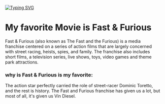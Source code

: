 [![Typing SVG](https://readme-typing-svg.herokuapp.com?font=Passion+One&pause=1000&width=435&lines=JAMES+EDUARD+V+SADAYA;BSIT+501;Application+Development+and+Emerging+Technologies)](https://git.io/typing-svg)


<h1> My favorite Movie is Fast & Furious </h1> Fast & Furious (also known as The Fast and the Furious) is a media franchise centered on a series of action films that are largely concerned with street racing, heists, spies, and family. The franchise also includes short films, a television series, live shows, toys, video games and theme park attractions.


### why is Fast & Furious is my favorite:
The action star perfectly carried the role of street-racer Dominic Toretto, and the rest is history. The Fast and Furious franchise has given us a lot, but most of all, it's given us Vin Diesel.
